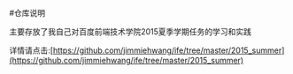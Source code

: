 #仓库说明

主要存放了我自己对百度前端技术学院2015夏季学期任务的学习和实践

详情请点击:[https://github.com/jimmiehwang/ife/tree/master/2015_summer](https://github.com/jimmiehwang/ife/tree/master/2015_summer)
